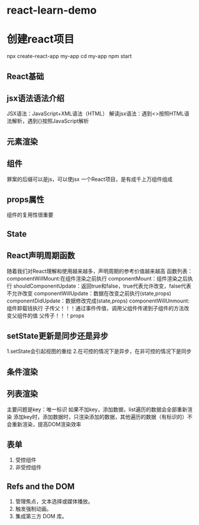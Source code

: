 # react-learn-demo

# 创建react项目
npx create-react-app my-app
cd my-app
npm start

## React基础
## jsx语法语法介绍
JSX语法：JavaScript+XML语法（HTML）
解读jsx语法：遇到<>按照HTML语法解析，遇到{}按照JavaScript解析

## 元素渲染

## 组件
罪案的后缀可以是js，可以使jsx
一个React项目，是有成千上万组件组成 

## props属性
组件的复用性很重要

## State

## React声明周期函数
随着我们对React理解和使用越来越多，声明周期的参考价值越来越高
函数列表：
    componentWillMount:在组件渲染之前执行
    componentMount：组件渲染之后执行
    shouldComponentUpdate：返回true和false，true代表允许改变，false代表不允许改变
    componentWillUpdate：数据在改变之前执行(state,props)
    componentDidUpdate：数据修改完成(state,props)
    componentWillUnmount:组件卸载钱执行
子传父！！！通过事件传值，调用父组件传递到子组件的方法改变父组件的值
父传子！！！props

## setState更新是同步还是异步
1.setState会引起视图的重绘
2.在可控的情况下是异步，在非可控的情况下是同步

## 条件渲染

## 列表渲染
主要问题是key：唯一标识
如果不加key，添加数据，list遍历的数据会全部重新渲染
添加key时，添加数据时，只渲染添加的数据，其他遍历的数据（有标识的）不会重新渲染，提高DOM渲染效率

## 表单
1. 受控组件
2. 非受控组件

## Refs and the DOM
1. 管理焦点，文本选择或媒体播放。
2. 触发强制动画。
3. 集成第三方 DOM 库。


